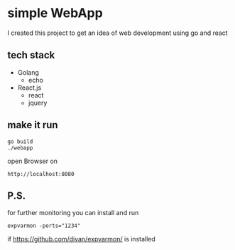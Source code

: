 # simple WebApp

I created this project to get an idea of web development using go and react

## tech stack

+ Golang
    + echo
+ React.js
    + react
    + jquery

## make it run

```
go build
./webapp
```
open Browser on

`http://localhost:8080`

## P.S.

for further monitoring you can install and run

`expvarmon -ports="1234"`

if https://github.com/divan/expvarmon/ is installed
